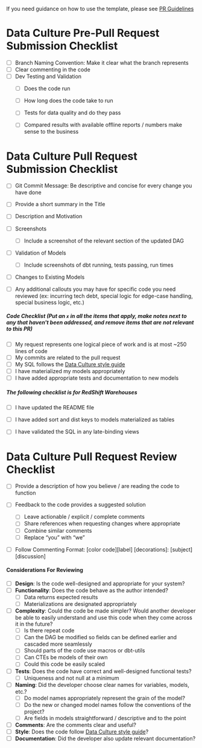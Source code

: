 If you need guidance on how to use the template, please see [PR Guidelines](https://docs.google.com/document/d/1gp8Y_mX-fmYLWH-Ia5JRcLIRshuovSqdFMDgZrF2gi0/edit)

# Data Culture Pre-Pull Request Submission Checklist 

- [ ]  Branch Naming Convention: Make it clear what the branch represents
- [ ]  Clear commenting in the code
- [ ]  Dev Testing and Validation
    - [ ]  Does the code run   
    - [ ]  How long does the code take to run
    - [ ]  Tests for data quality and do they pass
    - [ ]  Compared results with available offline reports / numbers make sense to the business



# Data Culture Pull Request Submission Checklist

- [ ]  Git Commit Message: Be descriptive and concise for every change you have done
- [ ]  Provide a short summary in the Title
- [ ]  Description and Motivation
- [ ]  Screenshots
    - [ ]  Include a screenshot of the relevant section of the updated DAG
- [ ]  Validation of Models
    - [ ]  Include screenshots of dbt running, tests passing, run times
- [ ]  Changes to Existing Models
- [ ]  Any additional callouts you may have for specific code you need reviewed (ex: incurring tech debt, special logic for edge-case handling, special business logic, etc.)



##### Code Checklist (Put an `x` in all the items that apply, make notes next to any that haven't been addressed, and remove items that are not relevant to this PR)

- [ ]  My request represents one logical piece of work and is at most ~250 lines of code
- [ ]  My commits are related to the pull request
- [ ]  My SQL follows the [Data Culture style guide](https://github.com/datacult/AE-coding-conventions/blob/main/dc-sql_style.md)
- [ ]  I have materialized my models appropriately
- [ ]  I have added appropriate tests and documentation to new models

##### The following checklist is for RedShift Warehouses
- [ ] I have updated the README file
- [ ] I have added sort and dist keys to models materialized as tables
- [ ] I have validated the SQL in any late-binding views


# Data Culture Pull Request Review Checklist

- [ ]  Provide a description of how you believe / are reading the code to function
- [ ]  Feedback to the code provides a suggested solution
    - [ ]  Leave actionable / explicit / complete comments 
    - [ ]  Share references when requesting changes where appropriate
    - [ ]  Combine similar comments
    - [ ]  Replace “you” with “we”
- [ ]  Follow Commenting Format:   [color code][label] [decorations]: [subject] 
                                [discussion]



#### Considerations For Reviewing 
- [ ]  **Design**: Is the code well-designed and appropriate for your system?
- [ ]  **Functionality**: Does the code behave as the author intended?
    - [ ]  Data returns expected results 
    - [ ]  Materializations are designated appropriately
- [ ]  **Complexity**: Could the code be made simpler? Would another developer be able to easily understand and use this code when they come across it in the future?
    - [ ]  Is there repeat code
    - [ ]  Can the DAG be modified so fields can be defined earlier and cascaded more seamlessly
    - [ ]  Should parts of the code use macros or dbt-utils
    - [ ]  Can CTEs be models of their own
    - [ ]  Could this code be easily scaled
- [ ]  **Tests**: Does the code have correct and well-designed functional tests?
    - [ ]  Uniqueness and not null at a minimum
- [ ]  **Naming**: Did the developer choose clear names for variables, models, etc.?
    - [ ]  Do model names appropriately represent the grain of the model?
    - [ ]  Do the new or changed model names follow the conventions of the project?
    - [ ]  Are fields in models straightforward / descriptive and to the point 
- [ ]  **Comments**: Are the comments clear and useful?
- [ ]  **Style**: Does the code follow [Data Culture style guide](https://github.com/datacult/AE-coding-conventions/blob/main/dc-sql_style.md)?
- [ ]  **Documentation**: Did the developer also update relevant documentation?